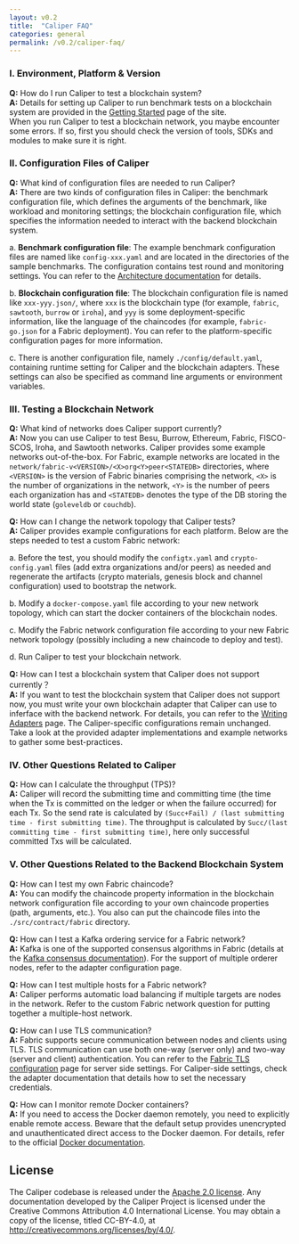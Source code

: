 ```yaml
---
layout: v0.2
title:  "Caliper FAQ"
categories: general
permalink: /v0.2/caliper-faq/
---
```



### I. Environment, Platform & Version
**Q:** How do I run Caliper to test a blockchain system?  
**A:** Details for setting up Caliper to run benchmark tests on a blockchain system are provided in the [Getting Started](./Getting_Started.md) page of the site.  
When you run Caliper to test a blockchain network, you maybe encounter some errors. If so, first you should check the version of tools, SDKs and modules to make sure it is right.
 
### II.	Configuration Files of Caliper  
**Q:** What kind of configuration files are needed to run Caliper?  
**A:** There are two kinds of configuration files in Caliper: the benchmark configuration file, which defines the arguments of the benchmark, like workload and monitoring settings; the blockchain configuration file, which specifies the information needed to interact with the backend blockchain system.  

a. **Benchmark configuration file**: The example benchmark configuration files are named like `config-xxx.yaml` and are located in the directories of the sample benchmarks. The configuration contains test round and monitoring settings. You can refer to the [Architecture documentation](./Architecture.md) for details.  

b. **Blockchain configuration file**: The blockchain configuration file is named like `xxx-yyy.json/`, where `xxx` is the blockchain type (for example, `fabric`, `sawtooth`, `burrow` or `iroha`), and `yyy` is some deployment-specific information, like the language of the chaincodes (for example, `fabric-go.json` for a Fabric deployment). You can refer to the platform-specific configuration pages for more information.

c. There is another configuration file, namely `./config/default.yaml`, containing runtime setting for Caliper and the blockchain adapters. These settings can also be specified as command line arguments or environment variables.

### III. Testing a Blockchain Network  
**Q:** What kind of networks does Caliper support currently?  
**A:** Now you can use Caliper to test Besu, Burrow, Ethereum, Fabric, FISCO-SCOS, Iroha, and Sawtooth networks. Caliper provides some example networks out-of-the-box. For Fabric, example networks are located in the `network/fabric-v<VERSION>/<X>org<Y>peer<STATEDB>` directories, where `<VERSION>` is the version of Fabric binaries comprising the network, `<X>` is the number of organizations in the network, `<Y>` is the number of peers each organization has and `<STATEDB>` denotes the type of the DB storing the world state (`goleveldb` or `couchdb`).

**Q:** How can I change the network topology that Caliper tests?  
**A:** Caliper provides example configurations for each platform. Below are the steps needed to test a custom Fabric network:  

a.	Before the test, you should modify the `configtx.yaml` and `crypto-config.yaml` files (add extra organizations and/or peers) as needed and regenerate the artifacts (crypto materials, genesis block and channel configuration) used to bootstrap the network. 
 
b.	Modify a `docker-compose.yaml` file according to your new network topology, which can start the docker containers of the blockchain nodes.  

c.	Modify the Fabric network configuration file according to your new Fabric network topology (possibly including a new chaincode to deploy and test).  

d.	Run Caliper to test your blockchain network.   

**Q:** How can I test a blockchain system that Caliper does not support currently？  
**A:** If you want to test the blockchain system that Caliper does not support now, you must write your own blockchain adapter that Caliper can use to inferface with the backend network. For details, you can refer to the [Writing Adapters](./Writing_Adapters.md) page. The Caliper-specific configurations remain unchanged. Take a look at the provided adapter implementations and example networks to gather some best-practices.  

### IV.	Other Questions Related to Caliper  
**Q:** How can I calculate the throughput (TPS)?  
**A:** Caliper will record the submitting time and committing time (the time when the Tx is committed on the ledger or when the failure occurred) for each Tx.
So the send rate is calculated by `(Succ+Fail) / (last submitting time - first submitting time)`.
The throughput is calculated by `Succ/(last committing time - first submitting time)`, here only successful committed Txs will be calculated.

### V. Other Questions Related to the Backend Blockchain System  

**Q:** How can I test my own Fabric chaincode?  
**A:** You can modify the chaincode property information in the blockchain network configuration file according to your own chaincode properties (path, arguments, etc.). You also can put the chaincode files into the `./src/contract/fabric` directory.

**Q:** How can I test a Kafka ordering service for a Fabric network?  
**A:** Kafka is one of the supported consensus algorithms in Fabric (details at the [Kafka consensus documentation](https://hyperledger-fabric.readthedocs.io/en/latest/kafka.html)). For the support of multiple orderer nodes, refer to the adapter configuration page. 

**Q:** How can I test multiple hosts for a Fabric network?  
**A:** Caliper performs automatic load balancing if multiple targets are nodes in the network. Refer to the custom Fabric network question for putting together a multiple-host network. 

**Q:** How can I use TLS communication?  
**A:** Fabric supports secure communication between nodes and clients using TLS. TLS communication can use both one-way (server only) and two-way (server and client) authentication. You can refer to the [Fabric TLS configuration](https://hyperledger-fabric.readthedocs.io/en/release-1.4/enable_tls.html) page for server side settings. For Caliper-side settings, check the adapter documentation that details how to set the necessary credentials.  

**Q:** How can I monitor remote Docker containers?  
**A:** If you need to access the Docker daemon remotely, you need to explicitly enable remote access. Beware that the default setup provides unencrypted and unauthenticated direct access to the Docker daemon. For details, refer to the official [Docker documentation](https://success.docker.com/article/how-do-i-enable-the-remote-api-for-dockerd).

## License
The Caliper codebase is released under the [Apache 2.0 license](./LICENSE.md). Any documentation developed by the Caliper Project is licensed under the Creative Commons Attribution 4.0 International License. You may obtain a copy of the license, titled CC-BY-4.0, at http://creativecommons.org/licenses/by/4.0/.

